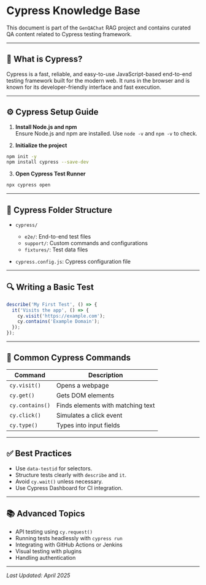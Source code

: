 
# Cypress Knowledge Base

This document is part of the `GenQAChat` RAG project and contains curated QA content related to Cypress testing framework.

---

## 📘 What is Cypress?

Cypress is a fast, reliable, and easy-to-use JavaScript-based end-to-end testing framework built for the modern web. It runs in the browser and is known for its developer-friendly interface and fast execution.

---

## ⚙️ Cypress Setup Guide

1. **Install Node.js and npm**  
   Ensure Node.js and npm are installed. Use `node -v` and `npm -v` to check.

2. **Initialize the project**

```bash
npm init -y
npm install cypress --save-dev
```

3. **Open Cypress Test Runner**

```bash
npx cypress open
```

---

## 📁 Cypress Folder Structure

- `cypress/`
  - `e2e/`: End-to-end test files
  - `support/`: Custom commands and configurations
  - `fixtures/`: Test data files

- `cypress.config.js`: Cypress configuration file

---

## 🔍 Writing a Basic Test

```javascript
describe('My First Test', () => {
  it('Visits the app', () => {
    cy.visit('https://example.com');
    cy.contains('Example Domain');
  });
});
```

---

## 🧪 Common Cypress Commands

| Command       | Description                          |
|---------------|--------------------------------------|
| `cy.visit()`  | Opens a webpage                      |
| `cy.get()`    | Gets DOM elements                    |
| `cy.contains()` | Finds elements with matching text |
| `cy.click()`  | Simulates a click event              |
| `cy.type()`   | Types into input fields              |

---

## ✅ Best Practices

- Use `data-testid` for selectors.
- Structure tests clearly with `describe` and `it`.
- Avoid `cy.wait()` unless necessary.
- Use Cypress Dashboard for CI integration.

---

## 📚 Advanced Topics

- API testing using `cy.request()`
- Running tests headlessly with `cypress run`
- Integrating with GitHub Actions or Jenkins
- Visual testing with plugins
- Handling authentication

---

*Last Updated: April 2025*